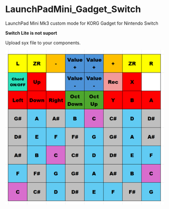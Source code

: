 # LaunchPadMini_Gadget_Switch
LaunchPad Mini Mk3 custom mode for KORG Gadget for Nintendo Switch

**Switch Lite is not suport**  

Upload syx file to your components.  

![gadgetswitch](gadgetswitch.png)  
